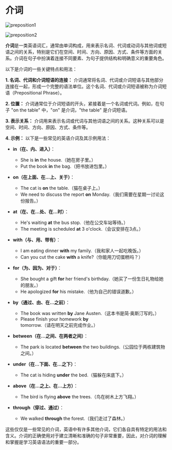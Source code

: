 # 介词

![preposition1](./img/prep/preposition1.png)

![preposition2](./img/prep/preposition2.png)

**介词**是一类英语词汇，通常由单词构成，用来表示名词、代词或动词与其他词或短语之间的关系，特别是它们在空间、时间、方向、原因、方式、条件等方面的关系。介词在句子中扮演着连接不同要素、为句子提供结构和明确意义的重要角色。

以下是介词的一些关键特点和用法：

**1. 名词、代词和介词短语的连接：** 介词通常将名词、代词或介词短语与其他部分连接在一起，形成一个完整的语法单位。这个名词、代词或介词短语被称为介词短语（Prepositional Phrase）。

**2. 位置：** 介词通常位于介词短语的开头，紧接着是一个名词或代词。例如，在句子 "on the table" 中，"on" 是介词，"the table" 是介词短语。

**3. 表示关系：** 介词用来表示名词或代词与其他词语之间的关系。这种关系可以是空间、时间、方向、原因、方式、条件等。

**4. 示例：** 以下是一些常见的英语介词及其示例用法：

- **in（在、内、进入）**：
   - She is **in** the house.（她在房子里。）
   - Put the book **in** the bag.（把书放进包里。）

- **on（在上面、在…上、关于）**：
   - The cat is **on** the table.（猫在桌子上。）
   - We need to discuss the report **on** Monday.（我们需要在星期一讨论这份报告。）

- **at（在、在…处、在…时）**：
   - He's waiting **at** the bus stop.（他在公交车站等待。）
   - The meeting is scheduled **at** 3 o'clock.（会议安排在3点。）

- **with（与、用、带有）**：
   - I am eating dinner **with** my family.（我和家人一起吃晚饭。）
   - Can you cut the cake **with** a knife?（你能用刀切蛋糕吗？）

- **for（为、因为、对于）**：
   - She bought a gift **for** her friend's birthday.（她买了一份生日礼物给她的朋友。）
   - He apologized **for** his mistake.（他为自己的错误道歉。）

- **by（通过、由、在…之前）**：
   - The book was written **by** Jane Austen.（这本书是简·奥斯汀写的。）
   - Please finish your homework **by** tomorrow.（请在明天之前完成作业。）

- **between（在…之间、在两者之间）**：
   - The park is located **between** the two buildings.（公园位于两栋建筑物之间。）

- **under（在…下面、在…之下）**：
   - The cat is hiding **under** the bed.（猫躲在床底下。）

- **above（在…之上、在…上方）**：
   - The bird is flying **above** the trees.（鸟在树木上方飞翔。）

- **through（穿过、通过）**：
   - We walked **through** the forest.（我们走过了森林。）

这些仅仅是一些常见的介词，英语中有许多其他介词，它们各自具有特定的用法和含义。介词的正确使用对于建立清晰和准确的句子非常重要，因此，对介词的理解和掌握是学习英语语法的重要一部分。